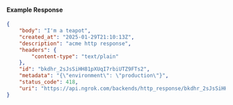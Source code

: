 <!-- Code generated for API Clients. DO NOT EDIT. -->

#### Example Response

```json
{
	"body": "I'm a teapot",
	"created_at": "2025-01-29T21:10:13Z",
	"description": "acme http response",
	"headers": {
		"content-type": "text/plain"
	},
	"id": "bkdhr_2sJsSiHH81pXUqI7rbiUTZ9FTs2",
	"metadata": "{\"environment\": \"production\"}",
	"status_code": 418,
	"uri": "https://api.ngrok.com/backends/http_response/bkdhr_2sJsSiHH81pXUqI7rbiUTZ9FTs2"
}
```
